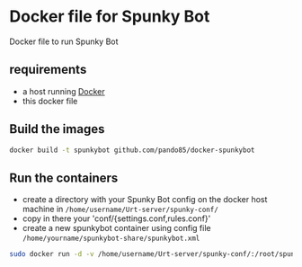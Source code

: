 Docker file for Spunky Bot
===================================

Docker file to run Spunky Bot


requirements
------------

* a host running [Docker](http://docker.io)
* this docker file

Build the images
----------------

```bash
docker build -t spunkybot github.com/pando85/docker-spunkybot
```


Run the containers
------------------

* create a directory with your Spunky Bot config on the docker host machine in `/home/username/Urt-server/spunky-conf/`
* copy in there your 'conf/{settings.conf,rules.conf}'
* create a new spunkybot container using config file `/home/yourname/spunkybot-share/spunkybot.xml` 

```bash
sudo docker run -d -v /home/username/Urt-server/spunky-conf/:/root/spunkybot -v /home/username/Urt-server/q3ut4:/root/q3ut4 --name="spunkybot" spunkybot /root/spunkybot
```